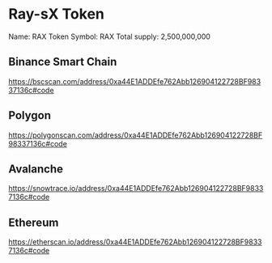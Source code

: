 # Ray-sX Token

Name: RAX Token
Symbol: RAX
Total supply: 2,500,000,000

## Binance Smart Chain

https://bscscan.com/address/0xa44E1ADDEfe762Abb126904122728BF98337136c#code

## Polygon

https://polygonscan.com/address/0xa44E1ADDEfe762Abb126904122728BF98337136c#code

## Avalanche

https://snowtrace.io/address/0xa44E1ADDEfe762Abb126904122728BF98337136c#code

## Ethereum

https://etherscan.io/address/0xa44E1ADDEfe762Abb126904122728BF98337136c#code